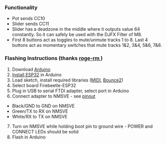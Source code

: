 ### Functionality
- Pot sends CC10
- Slider sends CC11
- Slider has a deadzone in the middle where it outputs value 64 constantly. So it can safely be used with the DJFX Filter of M8.
- First 8 buttons act as toggles to mute/unmute tracks 1 to 8. Last 4 buttons act as momentary switches that mute tracks 1&2, 3&4, 5&6, 7&8.

### Flashing Instructions (thanks <a href=https://github.com/roge-rm/NMCode> roge-rm </a>)
1. Download <a href=https://www.arduino.cc/en/software>Arduino</a>
2. <a href=https://randomnerdtutorials.com/installing-the-esp32-board-in-arduino-ide-windows-instructions/>Install ESP32</a> in Arduino
3. Load sketch, install required libraries (<a href=https://github.com/FortySevenEffects/arduino_midi_library>MIDI</a>, <a href=https://github.com/thomasfredericks/Bounce2>Bounce2</a>)
4. Select board Firebeetle-ESP32
5. Plug in USB to serial FTDI adapter, select port in Arduino
6. Connect adapter to NMSVE - see <a href=https://github.com/roge-rm/NMCode/blob/main/images/pinout.png>pinout</a>
- Black/GND to GND on NMSVE
- Green/TX to RX on NMSVE
- White/RX to TX on NMSVE
7. Turn on NMSVE while holding boot pin to ground wire - POWER and CONNECT LEDs should be solid
8. Flash in Arduino
